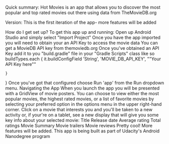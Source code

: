 Quick summary: Hot Movies is an app that allows you to discover the most popular and top rated movies out there using data from TheMovieDB.org

Version: This is the first iteration of the app- more features will be added

How do I get set up?
To get this app up and running:
Open up Android Studio and simply select "Import Project"
Once you have the app imported you will need to obtain your an API Key to access the movie data
You can get a MovieDB API key from themoviedb.org
Once you've obtained an API Key add it to you "build.gradle" file in your "Gradle Scripts" class like so
    buildTypes.each {
        it.buildConfigField 'String', 'MOVIE_DB_API_KEY', "\"Your API Key here\""

    }
}
Once you've got that configured choose Run 'app' from the Run dropdown menu.
Navigating the App
When you launch the app you will be presented with a GridView of movie posters.
You can choose to view either the most popular movies, the highest rated movies, or a list of favorite movies by selecting your preferred option in the options menu in the upper right-hand corner.
Click on a movie that interests you and you'll be taken to a new activity or, if your're on a tablet, see a new display that will give you some key info about your selected movie:
Title
Release date
Average rating
Total ratings
Movie Summary
Movie trailers
Movie reviews
Pretty cool!
More features will be added. This app is being built as part of Udacity's Android Nanodegree program